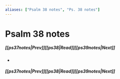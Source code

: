 ```yaml
---
aliases: ["Psalm 38 notes", "Ps. 38 notes"]
---
```

# Psalm 38 notes
##### <span class=arrow-left></span>[[ps37notes|Prev]]<span class=navigation-separator></span>[[ps38|Read]]<span class=navigation-separator></span>[[ps39notes|Next]]<span class=arrow-right></span>
- 
##### <span class=arrow-left></span>[[ps37notes|Prev]]<span class=navigation-separator></span>[[ps38|Read]]<span class=navigation-separator></span>[[ps39notes|Next]]<span class=arrow-right></span>